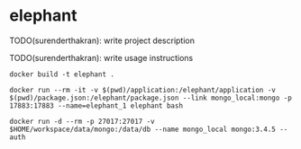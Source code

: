 # elephant

TODO(surenderthakran): write project description

TODO(surenderthakran): write usage instructions

```
docker build -t elephant .

docker run --rm -it -v $(pwd)/application:/elephant/application -v $(pwd)/package.json:/elephant/package.json --link mongo_local:mongo -p 17883:17883 --name=elephant_1 elephant bash
```
```
docker run -d --rm -p 27017:27017 -v $HOME/workspace/data/mongo:/data/db --name mongo_local mongo:3.4.5 --auth
```
